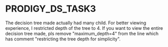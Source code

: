 # PRODIGY_DS_TASK3

The decision tree made actually had many child. For better viewing experience, I restricted depth of the tree to 4. If you want to view the entire decision tree made, pls remove "maximum_depth=4" from the line which has comment "restricting the tree depth for simplicity".
